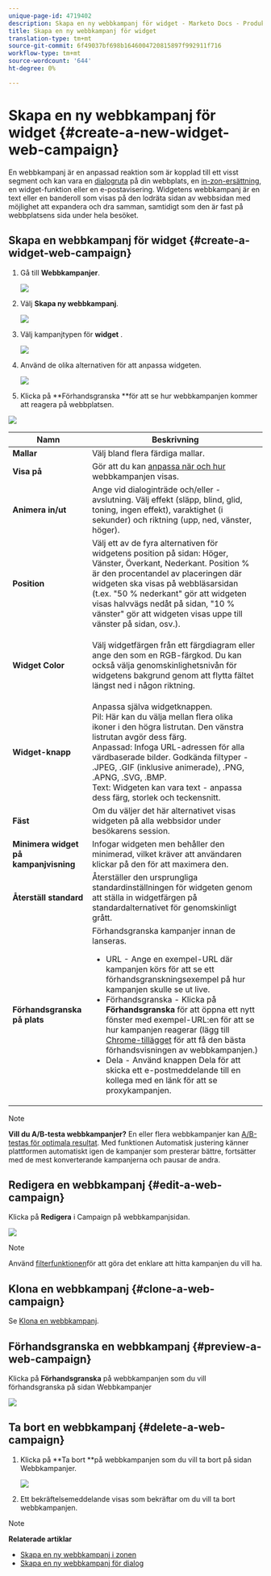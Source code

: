 ```yaml
---
unique-page-id: 4719402
description: Skapa en ny webbkampanj för widget - Marketo Docs - Produktdokumentation
title: Skapa en ny webbkampanj för widget
translation-type: tm+mt
source-git-commit: 6f49037bf698b1646004720815897f992911f716
workflow-type: tm+mt
source-wordcount: '644'
ht-degree: 0%

---
```



# Skapa en ny webbkampanj för widget {#create-a-new-widget-web-campaign}

En webbkampanj är en anpassad reaktion som är kopplad till ett visst segment och kan vara en [dialogruta](create-a-new-dialog-web-campaign.md) på din webbplats, en [in-zon-ersättning](create-a-new-in-zone-web-campaign.md), en widget-funktion eller en e-postavisering. Widgetens webbkampanj är en text eller en banderoll som visas på den lodräta sidan av webbsidan med möjlighet att expandera och dra samman, samtidigt som den är fast på webbplatsens sida under hela besöket.

## Skapa en webbkampanj för widget {#create-a-widget-web-campaign}

1. Gå till **Webbkampanjer**.

   ![](assets/image2016-8-18-15-3a57-3a46.png)

1. Välj **Skapa ny webbkampanj**.

   ![](assets/create-new-web-campaign-hand-1.png)

1. Välj kampanjtypen för **widget** .

   ![](assets/3.png)

1. Använd de olika alternativen för att anpassa widgeten.

   ![](assets/4.png)

1. Klicka på **Förhandsgranska **för att se hur webbkampanjen kommer att reagera på webbplatsen.

![](assets/preview.png)

<table> 
 <thead> 
  <tr> 
   <th colspan="1" rowspan="1">Namn</th> 
   <th colspan="1" rowspan="1">Beskrivning</th> 
  </tr> 
 </thead> 
 <tbody> 
  <tr> 
   <td colspan="1"><strong>Mallar</strong></td> 
   <td colspan="1">Välj bland flera färdiga mallar.</td> 
  </tr> 
  <tr> 
   <td colspan="1"><strong>Visa på</strong></td> 
   <td colspan="1">Gör att du kan <a href="http://docs.marketo.com/display/DOCS/Set+How+Your+Web+Campaign+Displays" rel="nofollow">anpassa när och hur</a> webbkampanjen visas.</td> 
  </tr> 
  <tr> 
   <td colspan="1"><strong>Animera in/ut</strong></td> 
   <td colspan="1">Ange vid dialoginträde och/eller -avslutning. Välj effekt (släpp, blind, glid, toning, ingen effekt), varaktighet (i sekunder) och riktning (upp, ned, vänster, höger).</td> 
  </tr> 
  <tr> 
   <td colspan="1"><strong>Position</strong></td> 
   <td colspan="1">Välj ett av de fyra alternativen för widgetens position på sidan: Höger, Vänster, Överkant, Nederkant. Position % är den procentandel av placeringen där widgeten ska visas på webbläsarsidan (t.ex. "50 % nederkant" gör att widgeten visas halvvägs nedåt på sidan, "10 % vänster" gör att widgeten visas uppe till vänster på sidan, osv.).<br></td> 
  </tr> 
  <tr> 
   <td colspan="1" rowspan="1"><strong>Widget Color</strong></td> 
   <td colspan="1" rowspan="1"><p>Välj widgetfärgen från ett färgdiagram eller ange den som en RGB-färgkod. Du kan också välja genomskinlighetsnivån för widgetens bakgrund genom att flytta fältet längst ned i någon riktning.</p></td> 
  </tr> 
  <tr> 
   <td colspan="1" rowspan="1"><p><strong>Widget-knapp</strong><br></p></td> 
   <td colspan="1" rowspan="1">Anpassa själva widgetknappen.<br>Pil: Här kan du välja mellan flera olika ikoner i den högra listrutan. Den vänstra listrutan avgör dess färg.<br>Anpassad: Infoga URL-adressen för alla värdbaserade bilder. Godkända filtyper - .JPEG, .GIF (inklusive animerade), .PNG, .APNG, .SVG, .BMP.<br>Text: Widgeten kan vara text - anpassa dess färg, storlek och teckensnitt.</td> 
  </tr> 
  <tr> 
   <td colspan="1"><strong>Fäst</strong></td> 
   <td colspan="1">Om du väljer det här alternativet visas widgeten på alla webbsidor under besökarens session.</td> 
  </tr> 
  <tr> 
   <td colspan="1"><strong>Minimera widget på kampanjvisning</strong></td> 
   <td colspan="1">Infogar widgeten men behåller den minimerad, vilket kräver att användaren klickar på den för att maximera den.</td> 
  </tr> 
  <tr> 
   <td colspan="1"><strong>Återställ standard </strong></td> 
   <td colspan="1">Återställer den ursprungliga standardinställningen för widgeten genom att ställa in widgetfärgen på standardalternativet för genomskinligt grått.</td> 
  </tr> 
  <tr> 
   <td colspan="1"><strong>Förhandsgranska på plats </strong></td> 
   <td colspan="1">Förhandsgranska kampanjer innan de lanseras.<br> 
    <ul> 
     <li>URL - Ange en exempel-URL där kampanjen körs för att se ett förhandsgranskningsexempel på hur kampanjen skulle se ut live.</li> 
     <li>Förhandsgranska - Klicka på <strong>Förhandsgranska </strong>för att öppna ett nytt fönster med exempel-URL:en för att se hur kampanjen reagerar (lägg till <a href="https://chrome.google.com/extensions/detail/ldiddonjplchallbngbccbfdfeldohkj?hl=en" rel="nofollow">Chrome-tillägget</a> för att få den bästa förhandsvisningen av webbkampanjen.) </li> 
     <li>Dela - Använd knappen Dela för att skicka ett e-postmeddelande till en kollega med en länk för att se proxykampanjen.</li> 
    </ul></td> 
  </tr> 
 </tbody> 
</table>

>[!NOTE]
>
>**Vill du A/B-testa webbkampanjer?** En eller flera webbkampanjer kan [A/B-testas för optimala resultat](ab-test-your-web-campaign.md). Med funktionen Automatisk justering känner plattformen automatiskt igen de kampanjer som presterar bättre, fortsätter med de mest konverterande kampanjerna och pausar de andra.

## Redigera en webbkampanj {#edit-a-web-campaign}

Klicka på **Redigera** i Campaign på webbkampanjsidan.

![](assets/image2016-11-4-13-3a2-3a20.png)

>[!NOTE]
>
>Använd [filterfunktionen](filter-web-campaigns.md)för att göra det enklare att hitta kampanjen du vill ha.

## Klona en webbkampanj {#clone-a-web-campaign}

Se [Klona en webbkampanj](clone-a-web-campaign.md).

## Förhandsgranska en webbkampanj {#preview-a-web-campaign}

Klicka på **Förhandsgranska** på webbkampanjen som du vill förhandsgranska på sidan Webbkampanjer

![](assets/widget-campaign-preview-hand.png)

## Ta bort en webbkampanj {#delete-a-web-campaign}

1. Klicka på **Ta bort **på webbkampanjen som du vill ta bort på sidan Webbkampanjer.

   ![](assets/widget-campaign-delete-hand.png)

1. Ett bekräftelsemeddelande visas som bekräftar om du vill ta bort webbkampanjen.

>[!NOTE]
>
>**Relaterade artiklar**
>
>* [Skapa en ny webbkampanj i zonen](create-a-new-in-zone-web-campaign.md)
>* [Skapa en ny webbkampanj för dialog](create-a-new-dialog-web-campaign.md)

